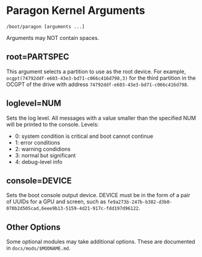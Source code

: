 # Paragon Kernel Arguments

    /boot/paragon [arguments ...]

Arguments may NOT contain spaces.

## root=PARTSPEC

This argument selects a partition to use as the root device.  For example, `ocgpt(74792ddf-e603-43e3-bd71-c066c416d798,3)` for the third partition in the OCGPT of the drive with address `74792ddf-e603-43e3-bd71-c066c416d798`.

## loglevel=NUM

Sets the log level. All messages with a value smaller than the specified NUM will be printed to the console. Levels:

  - 0: system condition is critical and boot cannot continue
  - 1: error conditions
  - 2: warning condidions
  - 3: normal but significant
  - 4: debug-level info

## console=DEVICE

Sets the boot console output device. DEVICE must be in the form of a pair of UUIDs for a GPU and screen, such as `fe9a273b-247b-b382-d3b0-070b2d505cad,6eee9b13-5159-4d21-917c-fdd197d96122`.

## Other Options

Some optional modules may take additional options. These are documented in `docs/mods/$MODNAME.md`.
